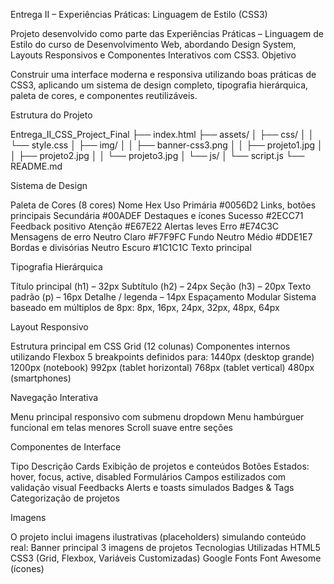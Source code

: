 Entrega II – Experiências Práticas: Linguagem de Estilo (CSS3)

Projeto desenvolvido como parte das Experiências Práticas – Linguagem de Estilo do curso de Desenvolvimento Web, abordando Design System, Layouts Responsivos e Componentes Interativos com CSS3.
Objetivo

Construir uma interface moderna e responsiva utilizando boas práticas de CSS3, aplicando um sistema de design completo, tipografia hierárquica, paleta de cores, e componentes reutilizáveis.

Estrutura do Projeto

Entrega_II_CSS_Project_Final
├── index.html
├── assets/
│   ├── css/
│   │   └── style.css
│   ├── img/
│   │   ├── banner-css3.png
│   │   ├── projeto1.jpg
│   │   ├── projeto2.jpg
│   │   └── projeto3.jpg
│   └── js/
│       └── script.js
└── README.md

Sistema de Design

Paleta de Cores (8 cores)
Nome	Hex	Uso
Primária	#0056D2	Links, botões principais
Secundária	#00ADEF	Destaques e ícones
Sucesso	#2ECC71	Feedback positivo
Atenção	#E67E22	Alertas leves
Erro	#E74C3C	Mensagens de erro
Neutro Claro	#F7F9FC	Fundo
Neutro Médio	#DDE1E7	Bordas e divisórias
Neutro Escuro	#1C1C1C	Texto principal

Tipografia Hierárquica

Título principal (h1) – 32px
Subtítulo (h2) – 24px
Seção (h3) – 20px
Texto padrão (p) – 16px
Detalhe / legenda – 14px
Espaçamento Modular
Sistema baseado em múltiplos de 8px:
8px, 16px, 24px, 32px, 48px, 64px

Layout Responsivo

Estrutura principal em CSS Grid (12 colunas)
Componentes internos utilizando Flexbox
5 breakpoints definidos para:
1440px (desktop grande)
1200px (notebook)
992px (tablet horizontal)
768px (tablet vertical)
480px (smartphones)

Navegação Interativa

Menu principal responsivo com submenu dropdown
Menu hambúrguer funcional em telas menores
Scroll suave entre seções

Componentes de Interface

Tipo	Descrição
Cards	Exibição de projetos e conteúdos
Botões	Estados: hover, focus, active, disabled
Formulários	Campos estilizados com validação visual
Feedbacks	Alerts e toasts simulados
Badges & Tags	Categorização de projetos

Imagens

O projeto inclui imagens ilustrativas (placeholders) simulando conteúdo real:
Banner principal
3 imagens de projetos
Tecnologias Utilizadas
HTML5
CSS3 (Grid, Flexbox, Variáveis Customizadas)
Google Fonts
Font Awesome (ícones)

